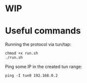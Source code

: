 # WIP

# Useful commands

Running the protocol via tun/tap:

```shell
chmod +x run.sh
./run.sh
```

Ping some IP in the created tun range:

```
ping -I tun0 192.168.0.2
```